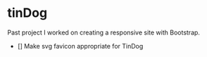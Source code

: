 # tinDog
Past project I worked on creating a responsive site with Bootstrap.

- [] Make svg favicon appropriate for TinDog
